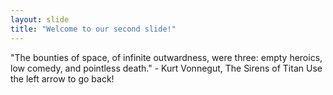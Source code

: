 ```yaml
---
layout: slide
title: "Welcome to our second slide!"
---
```

"The bounties of space, of infinite outwardness, were three: empty heroics, low comedy, and pointless death." - Kurt Vonnegut, The Sirens of Titan
Use the left arrow to go back!
